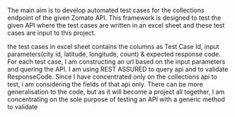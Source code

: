 The main aim is to develop automated test cases for the collections endpoint of the given Zomato API. 
This framework is designed to test the given API where the test cases are written in an excel sheet and these test cases are input to this project.

the test cases in excel sheet contains the columns as Test Case Id, input parameters(city id, latitude, longitude, count) & expected response code. 
For each test case, I am constructing an url based on the input parameters and quering the API.
I am using REST ASSURED to query api and to  validate ResponseCode. 
Since I have concentrated only on the collections api to test, i am considering the fields of that api only. 
There can be more generalisation to the code, but as it will become a project all together, I am concentrating on the sole purpose of testing an API with a generic method to validate
